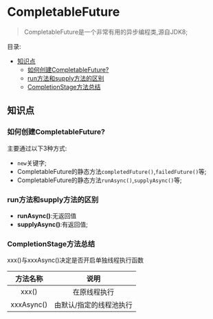 # CompletableFuture <!-- omit in toc -->

> CompletableFuture是一个非常有用的异步编程类,源自JDK8;

目录:

- [知识点](#知识点)
  - [如何创建CompletableFuture?](#如何创建completablefuture)
  - [run方法和supply方法的区别](#run方法和supply方法的区别)
  - [CompletionStage方法总结](#completionstage方法总结)

## 知识点

### 如何创建CompletableFuture?

主要通过以下3种方式:

- `new`关键字;
- CompletableFuture的静态方法`completedFuture()`,`failedFuture()`等;
- CompletableFuture的静态方法`runAsync()`,`supplyAsync()`等;

### run方法和supply方法的区别

- **runAsync()**:无返回值
- **supplyAsync()**:有返回值;

### CompletionStage方法总结

xxx()与xxxAsync()决定是否开启单独线程执行函数

|  方法名称  |          说明           |
| :--------: | :---------------------: |
|   xxx()    |      在原线程执行       |
| xxxAsync() | 由默认/指定的线程池执行 |

